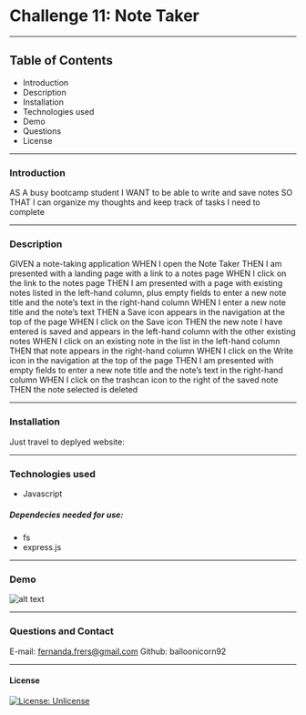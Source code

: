 # Challenge 11: Note Taker
-----------------------
## Table of Contents
- Introduction
- Description
- Installation
- Technologies used
- Demo
- Questions
- License

-----------------------
### Introduction
AS A busy bootcamp student
I WANT to be able to write and save notes
SO THAT I can organize my thoughts and keep track of tasks I need to complete

-----------------------
### Description
GIVEN a note-taking application
WHEN I open the Note Taker
THEN I am presented with a landing page with a link to a notes page
WHEN I click on the link to the notes page
THEN I am presented with a page with existing notes listed in the left-hand column, plus empty fields to enter a new note title and the note’s text in the right-hand column
WHEN I enter a new note title and the note’s text
THEN a Save icon appears in the navigation at the top of the page
WHEN I click on the Save icon
THEN the new note I have entered is saved and appears in the left-hand column with the other existing notes
WHEN I click on an existing note in the list in the left-hand column
THEN that note appears in the right-hand column
WHEN I click on the Write icon in the navigation at the top of the page
THEN I am presented with empty fields to enter a new note title and the note’s text in the right-hand column
WHEN I click on the trashcan icon to the right of the saved note
THEN the note selected is deleted

-----------------------
### Installation
Just travel to deplyed website:


-----------------------
### Technologies used
- Javascript
##### Dependecies needed for use:
- fs
- express.js

-----------------------
### Demo
![alt text](dist/img/demo.gif)

-----------------------
### Questions and Contact
E-mail: fernanda.frers@gmail.com
Github: balloonicorn92


-----------------------
#### License
[![License: Unlicense](https://img.shields.io/badge/license-Unlicense-blue.svg)](http://unlicense.org/)

